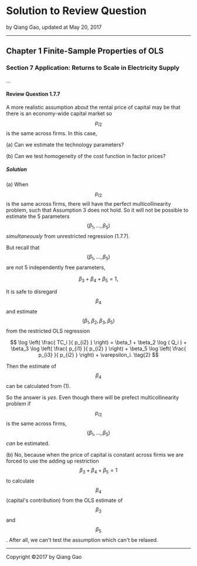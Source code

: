 # Solution to Review Question

by Qiang Gao, updated at May 20, 2017

---

## Chapter 1 Finite-Sample Properties of OLS

### Section 7 Application: Returns to Scale in Electricity Supply

...

#### Review Question 1.7.7

A more realistic assumption about the rental price of capital may be that there is an economy-wide capital market so $$p_{i2}$$ is the same across firms. In this case,

(a) Can we estimate the technology parameters?

(b) Can we test homogeneity of the cost function in factor prices?

##### Solution

(a) When $$p_{i2}$$ is the same across firms, there will have the perfect multicollinearity problem, such that Assumption 3 does not hold. So it will not be possible to estimate the 5 parameters $$ ( \beta_1, \ldots, \beta_5 ) $$ _simultaneously_ from unrestricted regression (1.7.7).

But recall that $$ ( \beta_1, \ldots, \beta_5 ) $$ are not 5 independently free parameters,

$$
\beta_3 + \beta_4 + \beta_5 = 1,
\tag{1}
$$

It is safe to disregard $$ \beta_4 $$ and estimate $$ ( \beta_1, \beta_2, \beta_3, \beta_5 ) $$ from the restricted OLS regression

$$
\log \left( \frac{ TC_i }{ p_{i2} } \right) = \beta_1 +
\beta_2 \log ( Q_i ) +
\beta_3 \log \left( \frac{ p_{i1} }{ p_{i2} } \right) +
\beta_5 \log \left( \frac{ p_{i3} }{ p_{i2} } \right) +
\varepsilon_i.
\tag{2}
$$

Then the estimate of $$\beta_4$$ can be calculated from (1).

So the answer is _yes_. Even though there will be prefect multicollinearity problem if $$p_{i2}$$ is the same across firms, $$ ( \beta_1, \ldots, \beta_5 ) $$ _can_ be estimated.

(b) No, because when the price of capital is constant across firms we are forced to use the adding up restriction $$ \beta_3 + \beta_4 + \beta_5 = 1 $$ to calculate $$ \beta_4 $$ (capital's contribution) from the OLS estimate of $$\beta_3$$ and $$\beta_5$$. After all, we can't test the assumption which can't be relaxed.

---

Copyright ©2017 by Qiang Gao